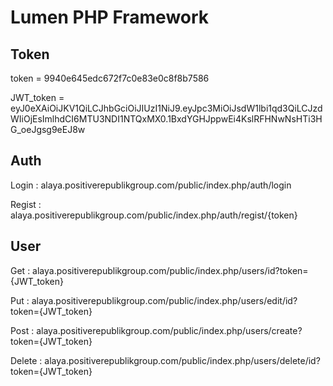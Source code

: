 # Lumen PHP Framework

## Token
token = 9940e645edc672f7c0e83e0c8f8b7586

JWT_token = eyJ0eXAiOiJKV1QiLCJhbGciOiJIUzI1NiJ9.eyJpc3MiOiJsdW1lbi1qd3QiLCJzdWIiOjEsImlhdCI6MTU3NDI1NTQxMX0.1BxdYGHJppwEi4KslRFHNwNsHTi3HG_oeJgsg9eEJ8w 

## Auth
Login : alaya.positiverepublikgroup.com/public/index.php/auth/login

Regist : alaya.positiverepublikgroup.com/public/index.php/auth/regist/{token}

## User


Get : alaya.positiverepublikgroup.com/public/index.php/users/id?token={JWT_token}

Put : alaya.positiverepublikgroup.com/public/index.php/users/edit/id?token={JWT_token}

Post : alaya.positiverepublikgroup.com/public/index.php/users/create?token={JWT_token}

Delete : alaya.positiverepublikgroup.com/public/index.php/users/delete/id?token={JWT_token}
